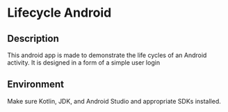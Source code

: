 # Lifecycle Android

## Description
This android app is made to demonstrate the life cycles of an Android activity. It is designed in a form of a simple user
login

## Environment
Make sure Kotlin, JDK, and Android Studio and appropriate SDKs installed.
